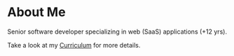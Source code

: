 # About Me

Senior software developer specializing in web (SaaS) applications (+12 yrs).

Take a look at my [Curriculum](https://github.com/abrahan-dev/public/tree/427fb00ff372b268a686768d5fad49a228ee80df/cv) for more details.
